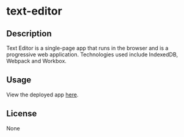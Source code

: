 # text-editor

## Description
Text Editor is a single-page app that runs in the browser and is a progressive web application. Technologies used include IndexedDB, Webpack and Workbox.

## Usage 
View the deployed app [here]().

## License
None